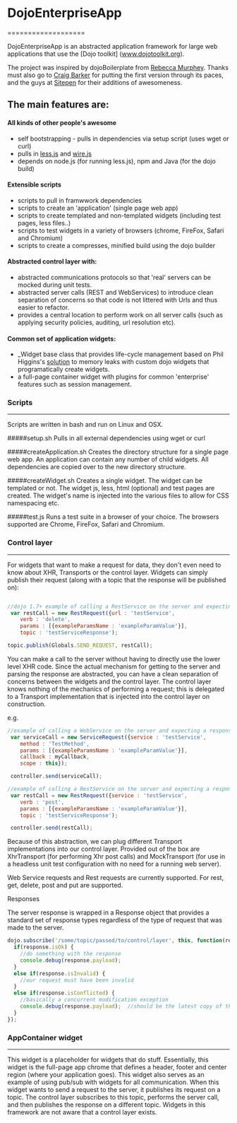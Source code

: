 # DojoEnterpriseApp
===================

DojoEnterpriseApp is an abstracted application framework for large web applications that use the [Dojo toolkit] (www.dojotoolkit.org).

The project was inspired by dojoBoilerplate from [Rebecca Murphey](http://www.github.com/rmurphey).
Thanks must also go to [Craig Barker](http://www.github.com/craigbarker) for putting the first version through its paces, and the guys at [Sitepen](http://www.sitepen.com) for their additions of awesomeness.

The main features are:
----------------------

#### All kinds of other people's awesome
- self bootstrapping - pulls in dependencies via setup script (uses wget or curl)
- pulls in [less.js](https://github.com/cloudhead/less.js) and [wire.js](https://github.com/briancavalier/wire)
- depends on node.js (for running less.js), npm and Java (for the dojo build)

#### Extensible scripts
- scripts to pull in framwwork dependencies
- scripts to create an 'application' (single page web app)
- scripts to create templated and non-templated widgets (including test pages, less files..)
- scripts to test widgets in a variety of browsers (chrome, FireFox, Safari and Chromium)
- scripts to create a compresses, minified build using the dojo builder

#### Abstracted control layer with:
- abstracted communications protocols so that 'real' servers can be mocked during unit tests.
- abstracted server calls (REST and WebServices) to introduce clean separation of concerns so that code is not littered with Urls and thus easier to refactor.
- provides a central location to perform work on all server calls (such as applying security policies, auditing, url resolution etc).

#### Common set of application widgets:
- _Widget base class that provides life-cycle management based on Phil Higgins's [solution](http://higginsforpresident.net/2010/01/widgets-within-widgets) to memory leaks with custom dojo widgets that programatically create widgets.
- a full-page container widget with plugins for common 'enterprise' features such as session management.

### Scripts
-----------

Scripts are written in bash and run on Linux and OSX.

#####setup.sh
Pulls in all external dependencies using wget or curl

#####createApplication.sh
Creates the directory structure for a single page web app. An application can contain any number of child widgets. All dependencies are copied over to the new directory structure.

#####createWidget.sh
Creates a single widget. The widget can be templated or not. The widget js, less, html (optional) and test pages are created. The widget's name is injected into the various files to allow for CSS namespacing etc.

#####test.js
Runs a test suite in a browser of your choice. The browsers supported are Chrome, FireFox, Safari and Chromium.




### Control layer
 -------------

For widgets that want to make a request for data, they don't even need to know about XHR, Transports or the control layer.
Widgets can simply publish their request (along with a topic that the response will be published on):

```javascript

//dojo 1.7+ example of calling a RestService on the server and expecting a response to be published to a topic
 var restCall = new RestRequest({url : 'testService',
    verb : 'delete',
    params : [{exampleParamsName : 'exampleParamValue'}],
    topic : 'testServiceResponse');

topic.publish(Globals.SEND_REQUEST, restCall);
```

 You can make a call to the server without having to directly use the lower level XHR code. Since the actual mechanism
 for getting to the server and parsing the response are abstracted, you can have a clean separation of concerns between the
 widgets and the control layer. The control layer knows nothing of the mechanics of performing a request; this is
 delegated to a Transport implementation that is injected into the control layer on construction.

 e.g.

```javascript
//example of calling a WebService on the server and expecting a response on a callaback function
 var serviceCall = new ServiceRequest({service : 'testService',
    method : 'TestMethod',
    params : [{exampleParamsName : 'exampleParamValue'}],
    callback : myCallback,
    scope : this});

 controller.send(serviceCall);

//example of calling a RestService on the server and expecting a response to be published to a topic
 var restCall = new RestRequest({service : 'testService',
    verb : 'post',
    params : [{exampleParamsName : 'exampleParamValue'}],
    topic : 'testServiceResponse');

 controller.send(restCall);
```
 Because of this abstraction, we can plug different Transport implementations into our control layer.
 Provided out of the box are XhrTransport (for performing Xhr post calls) and MockTransport (for use in a headless
 unit test configuration with no need for a running web server).

 Web Service requests and Rest requests are currently supported. For rest, get, delete, post and put are supported.
 
 Responses
 
 The server response is wrapped in a Response object that provides a standard set of response types regardless of 
 the type of request that was made to the server.
 
```javascript
dojo.subscribe('/some/topic/passed/to/control/layer', this, function(response) {
  if(response.isOk) {
    //do something with the response
    console.debug(response.payload);
  }  
  else if(response.isInvalid) {
    //our request must have been invalid
  }
  else if(response.isConflicted) {
    //basically a concurrent modification exception
    console.debug(response.payload);  //should be the latest copy of the resource we tried to mutate
  }
});
```
 


### AppContainer widget
 -------------------

 This widget is a placeholder for widgets that do stuff. Essentially, this widget is the full-page app chrome that
 defines a header, footer and center region (where your application goes). This widget also serves as an example
 of using pub/sub with widgets for all communication. When this widget wants to send a request to the server, it
 publishes its request on a topic. The control layer subscribes to this topic, performs the server call, and then
 publishes the response on a different topic.
 Widgets in this framework are not aware that a control layer exists.